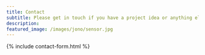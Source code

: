 ```yaml
---
title: Contact
subtitle: Please get in touch if you have a project idea or anything else you wish to discuss..
description: 
featured_image: /images/jono/sensor.jpg
---
```



{% include contact-form.html %}
